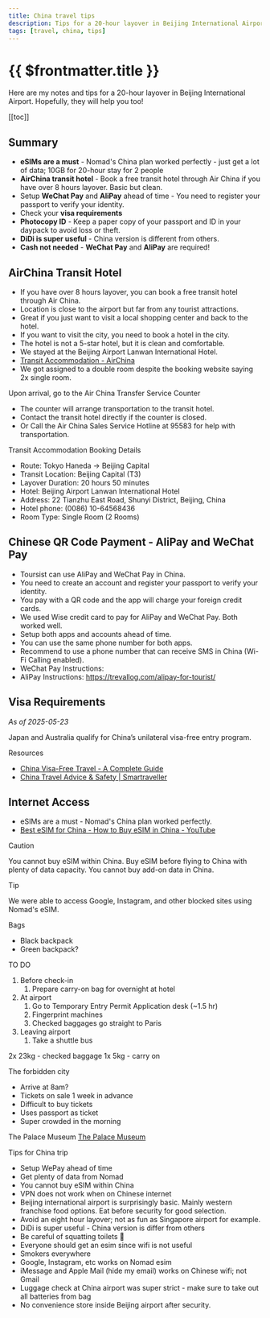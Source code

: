 ```yaml
---
title: China travel tips
description: Tips for a 20-hour layover in Beijing International Airport.
tags: [travel, china, tips]
---
```


# {{ $frontmatter.title }}

Here are my notes and tips for a 20-hour layover in Beijing International Airport.
Hopefully, they will help you too!

[[toc]]


## Summary

* **eSIMs are a must** - Nomad's China plan worked perfectly - just get a lot of data; 10GB for 20-hour stay for 2 people
* **AirChina transit hotel** - Book a free transit hotel through Air China if you have over 8 hours layover. Basic but clean.
* Setup **WeChat Pay** and **AliPay** ahead of time - You need to register your passport to verify your identity.
* Check your **visa requirements**
* **Photocopy ID** - Keep a paper copy of your passport and ID in your daypack to avoid loss or theft.
* **DiDi is super useful** - China version is different from others.
* **Cash not needed** - **WeChat Pay** and **AliPay** are required!


## AirChina Transit Hotel

* If you have over 8 hours layover, you can book a free transit hotel through Air China.
* Location is close to the airport but far from any tourist attractions.
* Great if you just want to visit a local shopping center and back to the hotel.
* If you want to visit the city, you need to book a hotel in the city.
* The hotel is not a 5-star hotel, but it is clean and comfortable.
* We stayed at the Beijing Airport Lanwan International Hotel.
* [Transit Accommodation - AirChina](https://m.airchina.com/c/invoke/zzjdinstruction@pgenus)
* We got assigned to a double room despite the booking website saying 2x single room.

Upon arrival, go to the Air China Transfer Service Counter
* The counter will arrange transportation to the transit hotel.
* Contact the transit hotel directly if the counter is closed.
* Or Call the Air China Sales Service Hotline at 95583 for help with transportation.


Transit Accommodation Booking Details
* Route: Tokyo Haneda → Beijing Capital
* Transit Location: Beijing Capital (T3)
* Layover Duration: 20 hours 50 minutes
* Hotel: Beijing Airport Lanwan International Hotel
* Address: 22 Tianzhu East Road, Shunyi District, Beijing, China
* Hotel phone: (0086) 10-64568436
* Room Type: Single Room (2 Rooms)


## Chinese QR Code Payment - AliPay and WeChat Pay

* Toursist can use AliPay and WeChat Pay in China.
* You need to create an account and register your passport to verify your identity.
* You pay with a QR code and the app will charge your foreign credit cards.
* We used Wise credit card to pay for AliPay and WeChat Pay. Both worked well.
* Setup both apps and accounts ahead of time.
* You can use the same phone number for both apps.
* Recommend to use a phone number that can receive SMS in China (Wi-Fi Calling enabled).
* WeChat Pay Instructions:
* AliPay Instructions: <https://trevallog.com/alipay-for-tourist/>


## Visa Requirements

_As of 2025-05-23_

Japan and Australia qualify for China’s unilateral visa-free entry program.

Resources
* [China Visa-Free Travel - A Complete Guide](https://www.china-briefing.com/news/china-visa-free-travel-policies-complete-guide/)
* [China Travel Advice & Safety | Smartraveller](https://www.smartraveller.gov.au/destinations/asia/china)


## Internet Access

* eSIMs are a must - Nomad's China plan worked perfectly.
* [Best eSIM for China - How to Buy eSIM in China - YouTube](https://www.youtube.com/watch?v=90_3UYU88Tw)

> [!CAUTION]
> You cannot buy eSIM within China. Buy eSIM before flying to China with plenty of data capacity. You cannot buy add-on data in China.

> [!TIP]
> We were able to access Google, Instagram, and other blocked sites using Nomad's eSIM.

Bags
* Black backpack
* Green backpack?

TO DO
1. Before check-in
    1. Prepare carry-on bag for overnight at hotel
2. At airport
    1. Go to Temporary Entry Permit Application desk (~1.5 hr)
    2. Fingerprint machines
    3. Checked baggages go straight to Paris
3. Leaving airport
    1. Take a shuttle bus

2x 23kg - checked baggage
1x 5kg - carry on


The forbidden city
* Arrive at 8am?
* Tickets on sale 1 week in advance
* Difficult to buy tickets
* Uses passport as ticket
* Super crowded in the morning

The Palace Museum
[The Palace Museum](https://bookingticket.dpm.org.cn/detail?id=101)

Tips for China trip
* Setup WePay ahead of time
* Get plenty of data from Nomad
* You cannot buy eSIM within China
* VPN does not work when on Chinese internet
* Beijing international airport is surprisingly basic. Mainly western franchise food options. Eat before security for good selection.
* Avoid an eight hour layover; not as fun as Singapore airport for example.
* DiDi is super useful - China version is differ from others
* Be careful of squatting toilets 🚽
* Everyone should get an esim since wifi is not useful
* Smokers everywhere
* Google, Instagram, etc works on Nomad esim
* iMessage and Apple Mail (hide my email) works on Chinese wifi; not Gmail
* Luggage check at China airport was super strict - make sure to take out all batteries from bag
* No convenience store inside Beijing airport after security.
